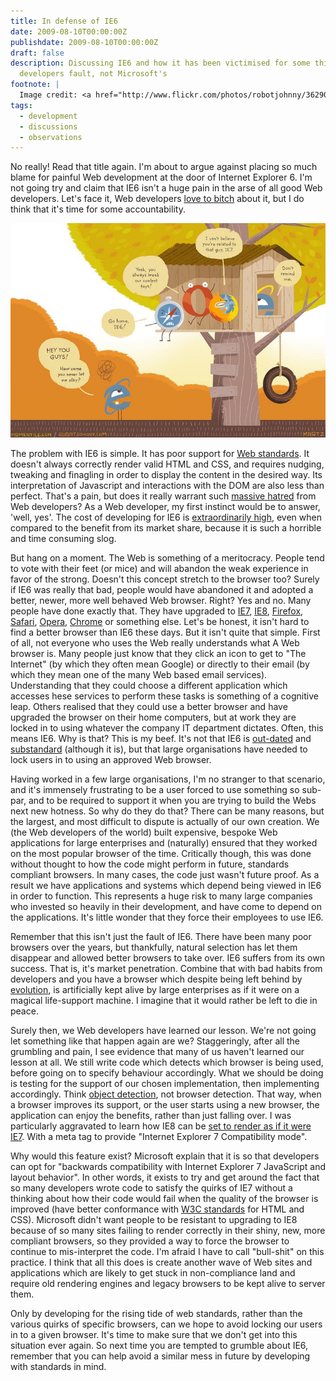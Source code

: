 ```yaml
---
title: In defense of IE6
date: 2009-08-10T00:00:00Z
publishdate: 2009-08-10T00:00:00Z
draft: false
description: Discussing IE6 and how it has been victimised for some things which are
  developers fault, not Microsoft's
footnote: |
  Image credit: <a href="http://www.flickr.com/photos/robotjohnny/3629069606/">John Martz</a>
tags:
  - development
  - discussions
  - observations
---
```


No really! Read that title again. I'm about to argue against placing so much blame for painful Web development at the door of Internet Explorer 6. I'm not going try and claim that IE6 isn't a huge pain in the arse of all good Web developers. Let's face it, Web developers <a href="http://twitter.com/#search?q=ie6" title="Twitter - search for IE6">love to bitch</a> about it, but I do think that it's time for some accountability.

<!--more-->

<img src="/images/defending-ie.jpg" alt=""></figure>

<p>
    The problem with IE6 is simple. It has poor support for <a href="http://www.webstandards.org/">Web standards</a>. It doesn't always correctly render valid HTML and CSS, and requires nudging, tweaking and finagling in order to display the content in the desired way. Its interpretation of Javascript and interactions with the DOM are also less than perfect. That's a pain, but does it really warrant such <a href="http://iedeathmarch.org/" title="IE Death March">massive hatred</a> from Web developers? As a Web developer, my first instinct would be to answer, 'well, yes'. The cost of developing for IE6 is <a href="http://ejohn.org/blog/the-browsers-of-2009/" title="John Resig -   The Browsers of 2009">extraordinarily high</a>, even when compared to the benefit from its market share, because it is such a horrible and time consuming slog.
</p>
<p>
    But hang on a moment.  The Web is something of a meritocracy. People tend to vote with their feet (or mice) and will abandon the weak experience in favor of the strong. Doesn't this concept stretch to the browser too? Surely if IE6 was really that bad, people would have abandoned it and adopted a better, newer, more well behaved Web browser. Right? Yes and no. Many people have done exactly that. They have upgraded to <a href="http://www.microsoft.com/windows/internet-explorer/ie7/" title="Get Internet Explorer 7">IE7</a>, <a href="http://www.microsoft.com/windows/internet-explorer/default.aspx" title="Internet Explorer 8: Home page">IE8</a>, <a href="http://www.mozilla.com/en-US/firefox" title="Firefox web browser | Faster, more secure, &amp; customizable">Firefox</a>, <a href="http://www.apple.com/safari/" title="Apple - Safari - Introducing Safari 4 - See the web in a whole new way">Safari</a>, <a href="http://www.opera.com/" title="Opera Browser | Faster &amp; safer Internet | Free Download">Opera</a>, <a href="http://www.google.com/chrome" title="Google Chrome - Download a new browser">Chrome</a> or something else. Let's be honest, it isn't hard to find a better browser than IE6 these days. But it isn't quite that simple.   First of all, not everyone who uses the Web really understands what A Web browser is. Many people just know that they click an icon to get to "The Internet" (by which they often mean Google) or directly to their email (by which they mean one of the many Web based email services).  Understanding that they could choose a different application which accesses hese services to perform these tasks is something of a cognitive leap.  Others realised that they could use a better browser and have upgraded the browser on their home computers, but at work they are locked in to using whatever the company IT department dictates. Often, this means IE6. Why is that?  This is my beef. It's not that IE6 is <a href="http://iedeathmarch.org/category/things-younger-than-ie6/" title="Things Younger Than IE6 at IE Death March">out-dated</a> and <a href="http://iedeathmarch.org/category/things-you-cant-do-in-ie6/" title="Things You Can&rsquo;t Do In IE6 at IE Death March">substandard</a> (although it is), but that large organisations have needed to lock users in to using an approved Web browser.
</p>
<p>
    Having worked in a few large organisations, I'm no stranger to that scenario, and it's immensely frustrating to be a user forced to use something so sub-par, and to be required to support it when you are trying to build the Webs next new hotness. So why do they do that?  There can be many reasons, but the largest, and most difficult to dispute is actually of our own creation. We (the Web developers of the world) built expensive, bespoke Web applications for large enterprises and (naturally) ensured that they worked on the most popular browser of the time. Critically though, this was done without thought to how the code might perform in future, standards compliant browsers. In many cases, the code just wasn't future proof.  As a result we have applications and systems which depend being viewed in IE6 in order to function. This represents a huge risk to many large companies who invested so heavily in their development, and have come to depend on the applications. It's little wonder that they force their employees to use IE6.
</p>
<p>
    Remember that this isn't just the fault of IE6. There have been many poor browsers over the years, but thankfully, natural selection has let them disappear and allowed better browsers to take over. IE6 suffers from its own success. That is, it's market penetration.  Combine that with bad habits from developers and you have a browser which despite being left behind by <a href="http://webaim.org/blog/user-agent-string-history/">evolution</a>, is artificially kept alive by large enterprises as if it were on a magical life-support machine.  I imagine that it would rather be left to die in peace.
</p>
<p>
    Surely then, we Web developers have learned our lesson. We're not going let something like that happen again are we? Staggeringly, after all the grumbling and pain, I see evidence that many of us haven't learned our lesson at all. We still write code which detects which browser is being used, before going on to specify behaviour accordingly. What we should be doing is testing for the support of our chosen implementation, then implementing accordingly. Think <a href="http://www.quirksmode.org/js/support.html" title="Javascript - Object detection">object detection</a>, not browser detection. That way, when a browser improves its support, or the user starts using a new browser, the application can enjoy the benefits, rather than just falling over.  I was particularly aggravated to learn how IE8 can be <a href="http://www.microsoft.com/windows/internet-explorer/readiness/developers-new.aspx" title="Internet Explorer 8 Readiness Toolkit">set to render as if it were IE7</a>. With a meta tag to provide "Internet Explorer 7 Compatibility mode".
</p>
<p>
    Why would this feature exist? Microsoft explain that it is so that developers can opt for "backwards compatibility with Internet Explorer 7 JavaScript and layout behavior". In other words, it exists to try and get around the fact that so many developers wrote code to satisfy the quirks of IE7 without a thinking about how their code would fail when the quality of the browser is improved (have better conformance with <a href="http://www.w3.org/" title="World Wide Web Consortium - Web Standards">W3C standards</a> for HTML and CSS).   Microsoft didn't want people to be resistant to upgrading to IE8 because of so many sites failing to render correctly in their shiny, new, more compliant browsers, so they provided a way to force the browser to continue to mis-interpret the code. I'm afraid I have to call "bull-shit" on this practice. I think that all this does is create another wave of Web sites and applications which are likely to get stuck in non-compliance land and require old rendering engines and legacy browsers to be kept alive to server them.
</p>
<p>
    Only by developing for the rising tide of web standards, rather than the various quirks of specific browsers, can we hope to avoid locking our users in to a given browser. It's time to make sure that we don't get into this situation ever again. So next time you are tempted to grumble about IE6, remember that you can help avoid a similar mess in future by developing with standards in mind.
</p>
